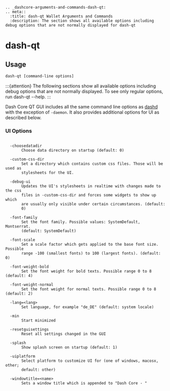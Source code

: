 ```{eval-rst}
.. _dashcore-arguments-and-commands-dash-qt:
.. meta::
  :title: dash-qt Wallet Arguments and Commands
  :description: The section shows all available options including debug options that are not normally displayed for dash-qt
```

# dash-qt

## Usage

```bash
dash-qt [command-line options]     
```

:::{attention}
The following sections show all available options including debug options that are not normally displayed. To see only regular options, run dash-qt --help.
:::

Dash Core QT GUI includes all the same command line options as [dashd](../dashcore/wallet-arguments-and-commands-dashd.md) with the exception of `-daemon`. It also provides additional options for UI as described below.

### UI Options

```text

  -choosedatadir
       Choose data directory on startup (default: 0)

  -custom-css-dir
       Set a directory which contains custom css files. Those will be used as
       stylesheets for the UI.

  -debug-ui
       Updates the UI's stylesheets in realtime with changes made to the css
       files in -custom-css-dir and forces some widgets to show up which
       are usually only visible under certain circumstances. (default:
       0)

  -font-family
       Set the font family. Possible values: SystemDefault, Montserrat.
       (default: SystemDefault)

  -font-scale
       Set a scale factor which gets applied to the base font size. Possible
       range -100 (smallest fonts) to 100 (largest fonts). (default: 0)

  -font-weight-bold
       Set the font weight for bold texts. Possible range 0 to 8 (default: 4)

  -font-weight-normal
       Set the font weight for normal texts. Possible range 0 to 8 (default: 2)

  -lang=<lang>
       Set language, for example "de_DE" (default: system locale)

  -min
       Start minimized

  -resetguisettings
       Reset all settings changed in the GUI

  -splash
       Show splash screen on startup (default: 1)

  -uiplatform
       Select platform to customize UI for (one of windows, macosx, other;
       default: other)

  -windowtitle=<name>
       Sets a window title which is appended to "Dash Core - "

```
